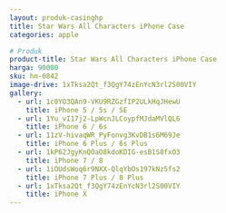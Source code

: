 ```yaml
---
layout: produk-casinghp
title: Star Wars All Characters iPhone Case
categories: apple

# Produk
product-title: Star Wars All Characters iPhone Case
harga: 90000
sku: hn-0842
image-drive: 1xTksa2Qt_f3QgY74zEnYcN3rl2S00VIY
gallery:
  - url: 1c0YO3QAn9-VKU9RZGzfIP2ULkHqJHewU
    title: iPhone 5 / 5s / SE
  - url: 1Yu_vI17j2-LpWcnJLCoypfMJdaMVlQL6
    title: iPhone 6 / 6s
  - url: 11zV-hivaqWR_PyFonvg3KvDB1s6M69Je
    title: iPhone 6 Plus / 6s Plus
  - url: 1kP62JgyKnQOaO8kdoKDIG-esB1S8fxO3
    title: iPhone 7 / 8
  - url: 1iOUdsWoq6r9NXX-QlqYbOs197kNz5fs2
    title: iPhone 7 Plus / 8 Plus
  - url: 1xTksa2Qt_f3QgY74zEnYcN3rl2S00VIY
    title: iPhone X
---
```

